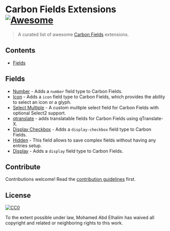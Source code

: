 # Carbon Fields Extensions [![Awesome](https://cdn.rawgit.com/sindresorhus/awesome/d7305f38d29fed78fa85652e3a63e154dd8e8829/media/badge.svg)](https://github.com/sindresorhus/awesome)

> A curated list of awesome [Carbon Fields](https://github.com/htmlburger/carbon-fields) extensions.


## Contents

- [Fields](#fields)


## Fields

- [Number](https://github.com/htmlburger/carbon-field-number) - Adds a `number` field type to Carbon Fields.
- [Icon](https://github.com/htmlburger/carbon-field-icon) - Adds a `icon` field type to Carbon Fields, which provides the ability to select an icon or a glyph.
- [Select Multiple](https://github.com/dmhendricks/carbon-field-select-multiple) - A custom multiple select field for Carbon Fields with optional Select2 support.
- [qtranslate](https://github.com/appristas/carbon-fields-qtranslate) - adds translatable fields for Carbon Fields using qTranslate-X.
- [Display Checkbox](https://github.com/statenweb/carbon-field-display-checkbox) - Adds a `display-checkbox` field type to Carbon Fields.
- [Hidden](https://github.com/pkostadinov-2create/carbon-field-hidden) - This field allows to save complex fields without having any entries setup.
- [Display](https://github.com/statenweb/carbon-field-display) - Adds a `display` field type to Carbon Fields.


## Contribute

Contributions welcome! Read the [contribution guidelines](contributing.md) first.


## License

[![CC0](http://mirrors.creativecommons.org/presskit/buttons/88x31/svg/cc-zero.svg)](http://creativecommons.org/publicdomain/zero/1.0)

To the extent possible under law, Mohamed Abd Elhalim has waived all copyright and
related or neighboring rights to this work.

